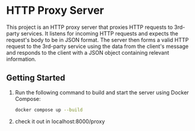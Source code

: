 # HTTP Proxy Server

This project is an HTTP proxy server that proxies HTTP requests to 3rd-party services. It listens for incoming HTTP requests and expects the request's body to be in JSON format. The server then forms a valid HTTP request to the 3rd-party service using the data from the client's message and responds to the client with a JSON object containing relevant information.

## Getting Started

1. Run the following command to build and start the server using Docker Compose:

   ```bash
   docker compose up --build

2. check it out in localhost:8000/proxy

